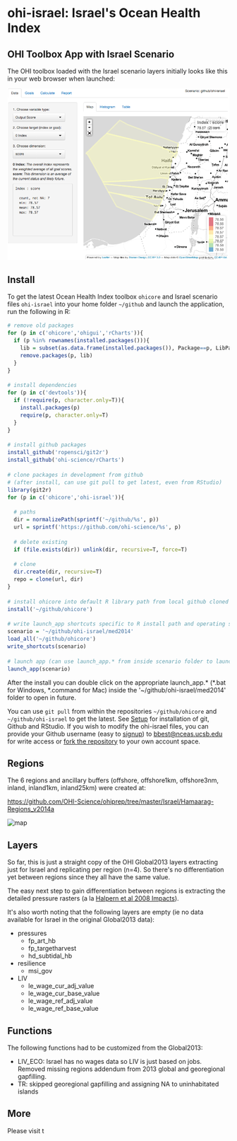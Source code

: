 ohi-israel: Israel's Ocean Health Index
==========

## OHI Toolbox App with Israel Scenario

The OHI toolbox loaded with the Israel scenario layers initially looks like this in your web browser when launched:

![ohi-israel_tbx_screen](med2014/tmp/fig/ohi-israel_tbx_screen.png)

## Install

To get the latest Ocean Health Index toolbox `ohicore` and Israel scenario files `ohi-israel` into your home folder `~/github` and launch the application, run the following in R:

```r
# remove old packages
for (p in c('ohicore','ohigui','rCharts')){  
  if (p %in% rownames(installed.packages())){
    lib = subset(as.data.frame(installed.packages()), Package==p, LibPath, drop=T)
    remove.packages(p, lib)  
  }
}
 
# install dependencies
for (p in c('devtools')){
  if (!require(p, character.only=T)){
    install.packages(p)
    require(p, character.only=T)
  }
}
 
# install github packages
install_github('ropensci/git2r')
install_github('ohi-science/rCharts')

# clone packages in development from github
# (after install, can use git pull to get latest, even from RStudio)
library(git2r)
for (p in c('ohicore','ohi-israel')){

  # paths
  dir = normalizePath(sprintf('~/github/%s', p))
  url = sprintf('https://github.com/ohi-science/%s', p)
  
  # delete existing
  if (file.exists(dir)) unlink(dir, recursive=T, force=T)
  
  # clone
  dir.create(dir, recursive=T)
  repo = clone(url, dir)
}

# install ohicore into default R library path from local github cloned repo
install('~/github/ohicore')

# write launch_app shortcuts specific to R install path and operating system (OS)
scenario = '~/github/ohi-israel/med2014'
load_all('~/github/ohicore')
write_shortcuts(scenario)

# launch app (can use launch_app.* from inside scenario folder to launch in future)
launch_app(scenario)
```

After the install you can double click on the appropriate launch_app.* (*.bat for Windows, *.command for Mac) inside the '~/github/ohi-israel/med2014' folder to open in future.

You can use `git pull` from within the repositories `~/github/ohicore` and `~/github/ohi-israel` to get the latest. See [Setup](https://github.com/OHI-Science/ohiprep/wiki/Setup) for installation of git, Github and RStudio. If you wish to modify the ohi-israel files, you can provide your Github username (easy to [signup](http://github.com)) to bbest@nceas.ucsb.edu for write access or [fork the repository](https://help.github.com/articles/fork-a-repo) to your own account space.

## Regions
The 6 regions and ancillary buffers (offshore, offshore1km, offshore3nm, inland, inland1km, inland25km) were created at: 

  https://github.com/OHI-Science/ohiprep/tree/master/Israel/Hamaarag-Regions_v2014a

![map](https://raw.githubusercontent.com/OHI-Science/ohiprep/master/Israel/Hamaarag-Regions_v2014a/fig/ISR-regions_v2-gadm.png)

## Layers
So far, this is just a straight copy of the OHI Global2013 layers extracting just for Israel and replicating per region (n=4). So there's no differentiation yet between regions since they all have the same value.

The easy next step to gain differentiation between regions is extracting the detailed pressure rasters (a la [Halpern et al 2008 Impacts](http://www.nceas.ucsb.edu/globalmarine/impacts)).

It's also worth noting that the following layers are empty (ie no data available for Israel in the original Global2013 data):
- pressures
  +  fp_art_hb
  +  fp_targetharvest
  +  hd_subtidal_hb
- resilience
  +  msi_gov
- LIV
  +  le_wage_cur_adj_value
  +  le_wage_cur_base_value
  +  le_wage_ref_adj_value
  +  le_wage_ref_base_value

## Functions
The following functions had to be customized from the Global2013:
- LIV_ECO: Israel has no wages data so LIV is just based on jobs. Removed missing regions addendum from 2013 global and georegional gapfilling.
- TR: skipped georegional gapfilling and assigning NA to uninhabitated islands

## More
Please visit t

